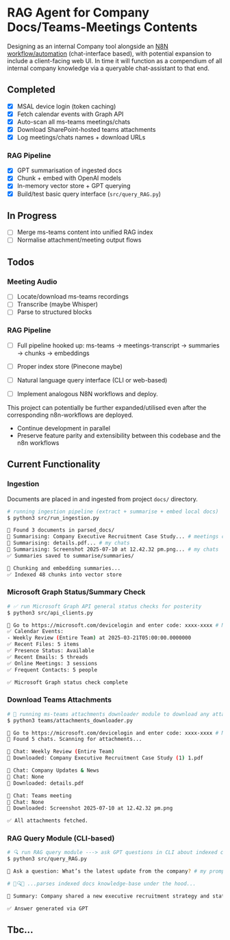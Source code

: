 # RAG Agent for Company Docs/Teams-Meetings Contents 

Designing as an internal Company tool alongside an [N8N workflow/automation](https://n8n.io/) (chat-interface based), with potential expansion to include a client-facing web UI. In time it will function as a compendium of all internal company knowledge via a queryable chat-assistant to that end.


## Completed

- [x] MSAL device login (token caching)
- [x] Fetch calendar events with Graph API
- [x] Auto-scan all ms-teams meetings/chats
- [x] Download SharePoint-hosted teams attachments
- [x] Log meetings/chats names + download URLs

### RAG Pipeline
- [x] GPT summarisation of ingested docs
- [x] Chunk + embed with OpenAI models
- [x] In-memory vector store + GPT querying
- [x] Build/test basic query interface (`src/query_RAG.py`)

## In Progress

- [ ] Merge ms-teams content into unified RAG index
- [ ] Normalise attachment/meeting output flows

## Todos

### Meeting Audio
- [ ] Locate/download ms-teams recordings
- [ ] Transcribe (maybe Whisper)
- [ ] Parse to structured blocks

### RAG Pipeline
- [ ] Full pipeline hooked up: ms-teams → meetings-transcript → summaries → chunks → embeddings
- [ ] Proper index store (Pinecone maybe)
- [ ] Natural language query interface (CLI or web-based)
- [ ] Implement analogous N8N workflows and deploy.


This project can potentially be further expanded/utilised even after the corresponding n8n-workflows are deployed.
- Continue development in parallel
- Preserve feature parity and extensibility between this codebase and the n8n workflows

## Current Functionality

### Ingestion

Documents are placed in and ingested from project `docs/` directory.

```bash
# running ingestion pipeline (extract + summarise + embed local docs)
$ python3 src/run_ingestion.py

📂 Found 3 documents in parsed_docs/
📝 Summarising: Company Executive Recruitment Case Study... # meetings chat
📝 Summarising: details.pdf... # my chats
📝 Summarising: Screenshot 2025-07-10 at 12.42.32 pm.png... # my chats
✅ Summaries saved to summarise/summaries/

🧠 Chunking and embedding summaries...
✅ Indexed 48 chunks into vector store
```


### Microsoft Graph Status/Summary Check

```bash
# ✅ run Microsoft Graph API general status checks for posterity
$ python3 src/api_clients.py

🔐 Go to https://microsoft.com/devicelogin and enter code: xxxx-xxxx # MSAL device login w/token-caching
✅ Calendar Events:
- Weekly Review (Entire Team) at 2025-03-21T05:00:00.0000000
✅ Recent Files: 5 items
✅ Presence Status: Available
✅ Recent Emails: 5 threads
✅ Online Meetings: 3 sessions
✅ Frequent Contacts: 5 people

✅ Microsoft Graph status check complete
```

### Download Teams Attachments

```bash
# 📎 running ms-teams attachments downloader module to download any attachments
$ python3 teams/attachments_downloader.py

🔐 Go to https://microsoft.com/devicelogin and enter code: xxxx-xxxx # MSAL device login w/token-caching
💬 Found 5 chats. Scanning for attachments...

🧵 Chat: Weekly Review (Entire Team)
📎 Downloaded: Company Executive Recruitment Case Study (1) 1.pdf

🧵 Chat: Company Updates & News
🧵 Chat: None
📎 Downloaded: details.pdf

🧵 Chat: Teams meeting
🧵 Chat: None
📎 Downloaded: Screenshot 2025-07-10 at 12.42.32 pm.png

✅ All attachments fetched.
```

### RAG Query Module (CLI-based)

```bash
# 🔍 run RAG query module ---> ask GPT questions in CLI about indexed content, in natural language
$ python3 src/query_RAG.py

🤖 Ask a question: What’s the latest update from the company? # my prompt

# 🔄🔍🔄 ...parses indexed docs knowledge-base under the hood...

📌 Summary: Company shared a new executive recruitment strategy and status update.......TBC. # prompt response output: brief description/summary of company updates from GPT etc

✅ Answer generated via GPT
```

## Tbc...